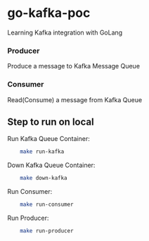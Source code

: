 # go-kafka-poc
Learning Kafka integration with GoLang

### Producer
   Produce a message to Kafka Message Queue

### Consumer
   Read(Consume) a message from Kafka Queue 

## Step to run on local
  Run Kafka Queue Container:
```sh
    make run-kafka
```

Down Kafka Queue Container:
```sh
    make down-kafka
```

Run Consumer:
```sh
    make run-consumer
```

Run Producer:
```sh
    make run-producer
```